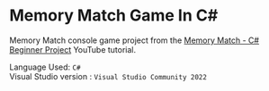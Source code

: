 # Memory Match Game In C#
Memory Match console game project from the [Memory Match - C# Beginner Project](https://youtu.be/8odLiluZ9QM) YouTube tutorial.

Language Used: `C#`  
Visual Studio version : `Visual Studio Community 2022`